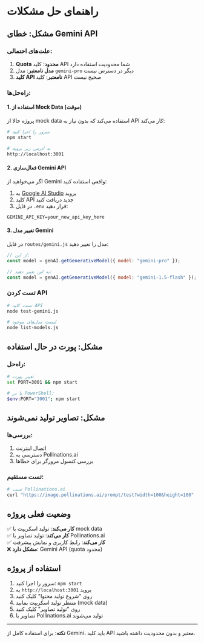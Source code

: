 # راهنمای حل مشکلات

## مشکل: خطای Gemini API

### علت‌های احتمالی:
1. **Quota محدود**: کلید API شما محدودیت استفاده دارد
2. **مدل نامعتبر**: مدل `gemini-pro` دیگر در دسترس نیست
3. **کلید API نامعتبر**: کلید API صحیح نیست

### راه‌حل‌ها:

#### 1. استفاده از Mock Data (موقت)
پروژه حالا از mock data استفاده می‌کند که بدون نیاز به API کار می‌کند:

```bash
# سرور را اجرا کنید
npm start

# به آدرس زیر بروید
http://localhost:3001
```

#### 2. فعال‌سازی Gemini API
اگر می‌خواهید از Gemini واقعی استفاده کنید:

1. به [Google AI Studio](https://aistudio.google.com/) بروید
2. کلید API جدید دریافت کنید
3. در فایل `.env` قرار دهید:

```env
GEMINI_API_KEY=your_new_api_key_here
```

#### 3. تغییر مدل Gemini
در فایل `routes/gemini.js` مدل را تغییر دهید:

```javascript
// از این:
const model = genAI.getGenerativeModel({ model: "gemini-pro" });

// به این تغییر دهید:
const model = genAI.getGenerativeModel({ model: "gemini-1.5-flash" });
```

### تست کردن API

```bash
# تست کلید API
node test-gemini.js

# لیست مدل‌های موجود
node list-models.js
```

## مشکل: پورت در حال استفاده

### راه‌حل:
```bash
# تغییر پورت
set PORT=3001 && npm start

# یا در PowerShell:
$env:PORT="3001"; npm start
```

## مشکل: تصاویر تولید نمی‌شوند

### بررسی‌ها:
1. اتصال اینترنت
2. دسترسی به Pollinations.ai
3. بررسی کنسول مرورگر برای خطاها

### تست مستقیم:
```bash
# تست Pollinations.ai
curl "https://image.pollinations.ai/prompt/test?width=100&height=100"
```

## وضعیت فعلی پروژه

✅ **کار می‌کند**: تولید اسکریپت با mock data  
✅ **کار می‌کند**: تولید تصاویر با Pollinations.ai  
✅ **کار می‌کند**: رابط کاربری و نمایش پیشرفت  
❌ **مشکل دارد**: Gemini API (quota محدود)  

## استفاده از پروژه

1. سرور را اجرا کنید: `npm start`
2. به `http://localhost:3001` بروید
3. روی "شروع تولید محتوا" کلیک کنید
4. منتظر تولید اسکریپت بمانید (mock data)
5. روی "تولید تصاویر" کلیک کنید
6. تصاویر با Pollinations.ai تولید می‌شوند

---

**نکته**: برای استفاده کامل از Gemini، باید کلید API معتبر و بدون محدودیت داشته باشید.


